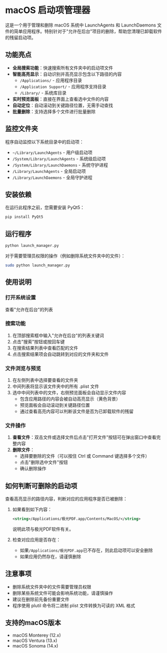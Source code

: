 # macOS 启动项管理器

这是一个用于管理和删除 macOS 系统中 LaunchAgents 和 LaunchDaemons 文件的简单应用程序。特别针对于"允许在后台"项目的删除，帮助您清理已卸载软件的残留启动项。

## 功能亮点

- **全局搜索功能**：快速搜索所有文件夹中的启动项文件
- **智能高亮显示**：自动识别并高亮显示包含以下路径的内容
  - `/Applications/` - 应用程序目录
  - `/Application Support/` - 应用程序支持目录
  - `/Library/` - 系统库目录
- **实时预览面板**：直接在界面上查看选中文件的内容
- **自动定位**：自动滚动到关键路径位置，无需手动查找
- **批量删除**：支持选择多个文件进行批量删除

## 监控文件夹

程序自动监控以下系统目录中的启动项：
- `~/Library/LaunchAgents` - 用户级启动项
- `/System/Library/LaunchAgents` - 系统级启动项
- `/System/Library/LaunchDaemons` - 系统守护进程
- `/Library/LaunchAgents` - 全局启动项
- `/Library/LaunchDaemons` - 全局守护进程

## 安装依赖

在运行此程序之前，您需要安装 PyQt5：

```bash
pip install PyQt5
```

## 运行程序

```bash
python launch_manager.py
```

对于需要管理员权限的操作（例如删除系统文件夹中的文件）：

```bash
sudo python launch_manager.py
```

## 使用说明

### 打开系统设置
   查看"允许在后台"的列表

### 搜索功能
1. 在顶部搜索框中输入"允许在后台"的列表关键词
2. 点击"搜索"按钮或按回车键
3. 在搜索结果列表中查看匹配的文件
4. 点击搜索结果项会自动跳转到对应的文件夹和文件

### 文件浏览与预览
1. 在左侧列表中选择要查看的文件夹
2. 中间列表将显示该文件夹中的所有 .plist 文件
3. 选中中间列表中的文件，右侧预览面板会自动显示文件内容
   - 包含应用路径的内容会被自动高亮显示（黄色背景）
   - 预览面板会自动滚动到关键路径位置
   - 通过查看高亮内容可以判断该文件是否为已卸载软件的残留

### 文件操作
1. **查看文件**：双击文件或选择文件后点击"打开文件"按钮可在弹出窗口中查看完整内容
2. **删除文件**：
   - 选择要删除的文件（可以按住 Ctrl 或 Command 键选择多个文件）
   - 点击"删除选中文件"按钮
   - 确认删除操作

## 如何判断可删除的启动项

查看高亮显示的路径内容，判断对应的应用程序是否已被删除：

1. 如果看到如下内容：
   ```xml
   <string>/Applications/极光PDF.app/Contents/MacOS/</string>
   ```
   说明此项与极光PDF软件有关。
   
2. 检查对应应用是否存在：
   - 如果`/Applications/极光PDF.app`已不存在，则此启动项可以安全删除
   - 如果应用仍然存在，请谨慎删除

## 注意事项

- 删除系统文件夹中的文件需要管理员权限
- 删除某些系统文件可能会影响系统功能，请谨慎操作
- 建议在删除前先备份重要文件
- 程序使用 plutil 命令将二进制 plist 文件转换为可读的 XML 格式

## 支持的macOS版本

- macOS Monterey (12.x)
- macOS Ventura (13.x)
- macOS Sonoma (14.x) 